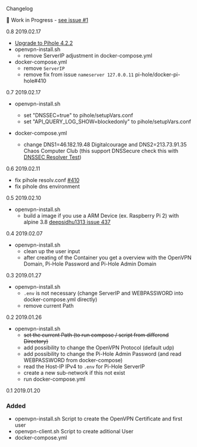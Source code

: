 Changelog 

:construction: Work in Progress - [see issue #1](https://github.com/mr-bolle/docker-openvpn-pihole/issues/1)

0.8 2019.02.17
- [Upgrade to Pihole 4.2.2](https://github.com/pi-hole/docker-pi-hole/pull/426)
- openvpn-install.sh
  - remove ServerIP adjustment in docker-compose.yml
- docker-compose.yml
  - remove `ServerIP`
  - remove fix from issue `nameserver 127.0.0.11` pi-hole/docker-pi-hole#410

0.7 2019.02.17
- openvpn-install.sh
  - set "DNSSEC=true" to pihole/setupVars.conf
  - set "API_QUERY_LOG_SHOW=blockedonly" to pihole/setupVars.conf

- docker-compose.yml
  - change DNS1=46.182.19.48 Digitalcourage and DNS2=213.73.91.35 Chaos Computer Club (this support DNSSecure check this with [DNSSEC Resolver Test](http://dnssec.vs.uni-due.de/))

0.6 2019.02.11
- fix pihole resolv.conf [#410](https://github.com/pi-hole/docker-pi-hole/issues/410)
- fix pihole dns environment

0.5 2019.02.10
- openvpn-install.sh
  - build a image if you use a ARM Device (ex. Raspberry Pi 2) with alpine 3.8 [deepsidhu1313 issue 437](https://github.com/kylemanna/docker-openvpn/issues/437#issuecomment-460019016)

0.4 2019.02.07
- openvpn-install.sh
  - clean up the user input
  - after creating of the Container you get a overview with the OpenVPN Domain, Pi-Hole Password and Pi-Hole Admin Domain

0.3 2019.01.27
- openvpn-install.sh
  - `.env` is not necessary (change ServerIP and WEBPASSWORD into docker-compose.yml directly)
  - remove current Path

0.2 2019.01.26
- openvpn-install.sh
  - ~~set the current Path (to run compose / script from differend Directory)~~
  - add possibility to change the OpenVPN Protocol (default udp)
  - add possibility to change the Pi-Hole Admin Password (and read WEBPASSWORD from docker-compose)
  - read the Host-IP IPv4 to `.env` for Pi-Hole ServerIP
  - create a new sub-network if this not exist
  - run docker-compose.yml

0.1 2019.01.20
### Added
- openvpn-install.sh Script to create the OpenVPN Certificate and first user
- openvpn-client.sh Script to create aditional User
- docker-compose.yml 

